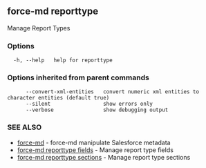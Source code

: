 ## force-md reporttype

Manage Report Types

### Options

```
  -h, --help   help for reporttype
```

### Options inherited from parent commands

```
      --convert-xml-entities   convert numeric xml entities to character entities (default true)
      --silent                 show errors only
      --verbose                show debugging output
```

### SEE ALSO

* [force-md](force-md.md)	 - force-md manipulate Salesforce metadata
* [force-md reporttype fields](force-md_reporttype_fields.md)	 - Manage report type fields
* [force-md reporttype sections](force-md_reporttype_sections.md)	 - Manage report type sections

